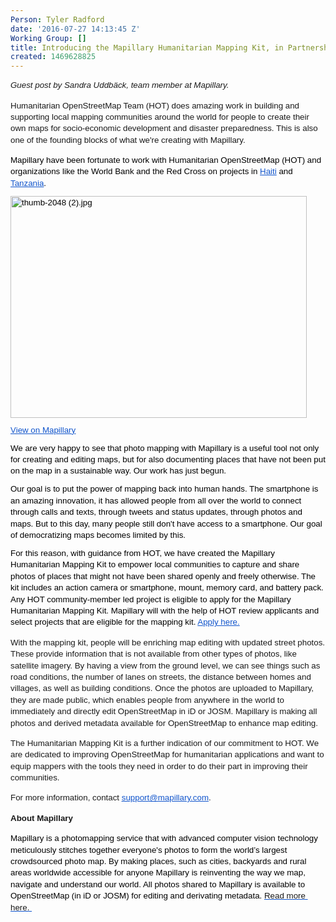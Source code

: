 ```yaml
---
Person: Tyler Radford
date: '2016-07-27 14:13:45 Z'
Working Group: []
title: Introducing the Mapillary Humanitarian Mapping Kit, in Partnership with HOT
created: 1469628825
---
```

<p style="line-height: 1.38; margin-top: 0pt; margin-bottom: 3pt;" dir="ltr"><span style="font-family: Arial; font-size: 13.3333px; white-space: pre-wrap; line-height: 1.38; background-color: transparent;"><em>Guest post by Sandra Uddbäck, team member at Mapillary.</em> </span></p><p><span style="font-family: Arial; font-size: 13.3333px; white-space: pre-wrap; line-height: 1.38; background-color: transparent;">Humanitarian OpenStreetMap Team (HOT) does amazing work in building and supporting local mapping communities around the world for people to create their own maps for socio-economic development and disaster preparedness. This is also one of the founding blocks of what we're creating with Mapillary. </span></p><p style="line-height: 1.38; margin-top: 8pt; margin-bottom: 0pt;" dir="ltr"><span style="font-size: 13.333333333333332px; font-family: Arial; color: #000000; background-color: transparent; font-weight: 400; font-style: normal; font-variant: normal; text-decoration: none; vertical-align: baseline; white-space: pre-wrap;">Mapillary have been fortunate to work with Humanitarian OpenStreetMap (HOT) and organizations like the World Bank and the Red Cross on projects in </span><a style="text-decoration: none;" href="http://blog.mapillary.com/update/2015/09/23/missingmaps.html"><span style="font-size: 13.333333333333332px; font-family: Arial; color: #1155cc; background-color: transparent; font-weight: 400; font-style: normal; font-variant: normal; text-decoration: underline; vertical-align: baseline; white-space: pre-wrap;">Haiti</span></a><span style="font-size: 13.333333333333332px; font-family: Arial; color: #000000; background-color: transparent; font-weight: 400; font-style: normal; font-variant: normal; text-decoration: none; vertical-align: baseline; white-space: pre-wrap;"> and </span><a style="text-decoration: none;" href="http://blog.mapillary.com/update/2015/12/17/worldbank.html"><span style="font-size: 13.333333333333332px; font-family: Arial; color: #1155cc; background-color: transparent; font-weight: 400; font-style: normal; font-variant: normal; text-decoration: underline; vertical-align: baseline; white-space: pre-wrap;">Tanzania</span></a><span style="font-size: 13.333333333333332px; font-family: Arial; color: #000000; background-color: transparent; font-weight: 400; font-style: normal; font-variant: normal; text-decoration: none; vertical-align: baseline; white-space: pre-wrap;">. </span></p><p style="line-height: 1.38; margin-top: 8pt; margin-bottom: 0pt;" dir="ltr"><span style="font-size: 13.333333333333332px; font-family: Arial; color: #000000; background-color: transparent; font-weight: 400; font-style: normal; font-variant: normal; text-decoration: none; vertical-align: baseline; white-space: pre-wrap;"><img style="border: none; transform: rotate(0.00rad); -webkit-transform: rotate(0.00rad);" src="https://lh6.googleusercontent.com/8glYtiW6khBYnPm5Ga4lKT7vC7QY-HFgk8nnZ9DZhjzFilsogAZh2j-YZPXuoOpSGmGznCODvbfmkzJrP7wOgVke3TPsxk-x9APvJOc64-Xlzh6PLL7s34Zw7qzXAKVs4YEHDCxA" alt="thumb-2048 (2).jpg" width="474" height="355"></span></p><p style="line-height: 1.38; margin-top: 8pt; margin-bottom: 0pt;" dir="ltr"><a href="http://www.mapillary.com/map/im/VxRyouv1JP15HRYMkkcnOA/photo" target="_blank"><span style="font-size: 13.333333333333332px; font-family: Arial; color: #1155cc; background-color: transparent; font-weight: 400; font-style: normal; font-variant: normal; text-decoration: underline; vertical-align: baseline; white-space: pre-wrap;"><span style="font-size: 13.008px; line-height: 17.951px;">V</span>iew on Mapillary</span></a></p><p style="line-height: 1.38; margin-top: 8pt; margin-bottom: 0pt;" dir="ltr"><span style="font-size: 13.333333333333332px; font-family: Arial; color: #000000; background-color: transparent; font-weight: 400; font-style: normal; font-variant: normal; text-decoration: none; vertical-align: baseline; white-space: pre-wrap;">We are very happy to see that photo mapping with Mapillary is a useful tool not only for creating and editing maps, but for also documenting places that have not been put on the map in a sustainable way. Our work has just begun.</span></p><p style="line-height: 1.38; margin-top: 8pt; margin-bottom: 0pt;" dir="ltr"><span style="font-size: 13.333333333333332px; font-family: Arial; color: #000000; background-color: transparent; font-weight: 400; font-style: normal; font-variant: normal; text-decoration: none; vertical-align: baseline; white-space: pre-wrap;">Our goal is to put the power of mapping back into human hands. The smartphone is an amazing innovation, it has allowed people from all over the world to connect through calls and texts, through tweets and status updates, through photos and maps. But to this day, many people still don't have access to a smartphone. Our goal of democratizing maps becomes limited by this.</span></p><p style="line-height: 1.38; margin-top: 8pt; margin-bottom: 0pt;" dir="ltr"><span style="font-size: 13.333333333333332px; font-family: Arial; color: #000000; background-color: transparent; font-weight: 400; font-style: normal; font-variant: normal; text-decoration: none; vertical-align: baseline; white-space: pre-wrap;">For this reason, with guidance from HOT, we have created the Mapillary Humanitarian Mapping Kit to empower local communities to capture and share photos of places that might not have been shared openly and freely otherwise. The kit includes an action camera or smartphone, mount, memory card, and battery pack. Any HOT community-member led project is eligible to apply for the Mapillary Humanitarian Mapping Kit. Mapillary will with the help of HOT review applicants and select projects that are eligible for the mapping kit. </span><a style="text-decoration: none;" href="http://goo.gl/forms/SZB5byJpejjPbuNs1"><span style="font-size: 13.333333333333332px; font-family: Arial; color: #1155cc; background-color: transparent; font-weight: 400; font-style: normal; font-variant: normal; text-decoration: underline; vertical-align: baseline; white-space: pre-wrap;">Apply here.</span></a><span style="font-size: 13.333333333333332px; font-family: Arial; color: #000000; background-color: transparent; font-weight: 400; font-style: normal; font-variant: normal; text-decoration: none; vertical-align: baseline; white-space: pre-wrap;"> &nbsp;</span></p><p><span style="font-family: Arial; font-size: 13.3333px; white-space: pre-wrap; line-height: 1.38; background-color: transparent;">With the mapping kit, people will be enriching map editing with updated street photos. These provide information that is not available from other types of photos, like satellite imagery. By having a view from the ground level, we can see things such as road conditions, the number of lanes on streets, the distance between homes and villages, as well as building conditions. Once the photos are uploaded to Mapillary, they are made public, which enables people from anywhere in the world to immediately and directly edit OpenStreetMap in iD or JOSM. Mapillary is making all photos and derived metadata available for OpenStreetMap to enhance map editing.</span></p><p><span style="font-family: Arial; font-size: 13.3333px; white-space: pre-wrap; line-height: 1.38; background-color: transparent;">The Humanitarian Mapping Kit is a further indication of our commitment to HOT. We are dedicated to improving OpenStreetMap for humanitarian applications and want to equip mappers with the tools they need in order to do their part in improving their communities.</span></p><p><span style="font-size: 13.3333px; font-family: Arial; white-space: pre-wrap; background-color: transparent;">For more information, contact </span><a style="line-height: 1.38; font-size: 13.008px;" href="mailto:support@mapillary.com"><span style="font-size: 13.3333px; font-family: Arial; color: #1155cc; text-decoration: underline; white-space: pre-wrap; background-color: transparent;">support@mapillary.com</span></a><span style="font-size: 13.3333px; font-family: Arial; white-space: pre-wrap; background-color: transparent;">. </span></p><p><strong><span style="font-family: Arial; font-size: 13.3333px; white-space: pre-wrap; line-height: 1.38; background-color: transparent;">About Mapillary</span></strong></p><p style="line-height: 1.38; margin-top: 0pt; margin-bottom: 0pt;" dir="ltr"><span style="font-size: 13.333333333333332px; font-family: Arial; color: #000000; background-color: transparent; font-weight: 400; font-style: normal; font-variant: normal; text-decoration: none; vertical-align: baseline; white-space: pre-wrap;">Mapillary is a photomapping service that with advanced computer vision technology meticulously stitches together everyone's photos to form the world’s largest crowdsourced photo map. By making places, such as cities, backyards and rural areas worldwide accessible for anyone Mapillary is reinventing the way we map, navigate and understand our world. All photos shared to Mapillary is available to OpenStreetMap (in iD or JOSM) for editing and derivating metadata. </span><span style="text-decoration: underline; font-size: 13.3333px; font-family: Arial; color: #1155cc; font-weight: 400; font-style: normal; font-variant: normal; vertical-align: baseline; white-space: pre-wrap; background-color: transparent;"><a style="text-decoration: none;" href="http://www.mapillary.com/osm.html">Read more here. </a></span></p><p style="line-height: 1.38; margin-top: 0pt; margin-bottom: 0pt;" dir="ltr">&nbsp;</p>
